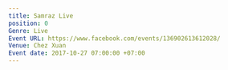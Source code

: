 ```yaml
---
title: Samraz Live
position: 0
Genre: Live
Event URL: https://www.facebook.com/events/136902613612028/
Venue: Chez Xuan
Event date: 2017-10-27 07:00:00 +07:00
---
```


